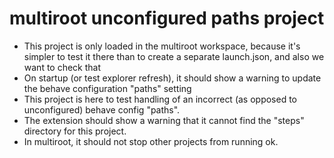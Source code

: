 # multiroot unconfigured paths project

- This project is only loaded in the multiroot workspace, because it's simpler to test it there than to create a separate launch.json, and also we want to check that
- On startup (or test explorer refresh), it should show a warning to update the behave configuration "paths" setting
- This project is here to test handling of an incorrect (as opposed to unconfigured) behave config "paths".
- The extension should show a warning that it cannot find the "steps" directory for this project.
- In multiroot, it should not stop other projects from running ok.
